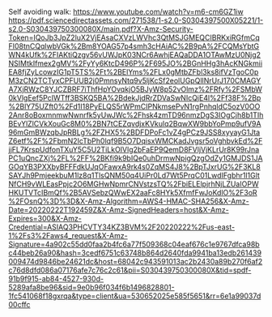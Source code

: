 Self avoiding walk:
https://www.youtube.com/watch?v=m6-cm6GZ1iw
https://pdf.sciencedirectassets.com/271538/1-s2.0-S0304397500X05221/1-s2.0-S030439750300080X/main.pdf?X-Amz-Security-Token=IQoJb3JpZ2luX2VjEAsaCXVzLWVhc3QtMSJGMEQCIBRKxiRGfmCqFI08tnCQqlwbVGk%2Bm8YOAG57p4smh3cHAiAC%2B9pA%2FCQMsYbtGWN4kUfk%2FIAKtiQzgv56vUWJpK03NCr6AwhjEAQaDDA1OTAwMzU0Njg2NSIMtkIfmex2gMV%2FyYy6KtcD496P%2F695JO%2BGnHHg3hAcKNGkmiiEA8fjZyLcowzIG1pT5TS%2Ft%2BElYms%2FLx0gMtbZFbl3ks8ifVzTgoC0pM3zCN2TCTyxCPFUUB2j0PmnsyNtq9v5ljKcSf2eolUGpQlINrUrJ170CMAGYA7XjRWzC8YJCZBRF7iThfHpYOvqkjO5BJyW8p52vOlmz%2FRfy%2FSMbW0kVlgEef5PcIWTff3BSKQ5BA%2BdekJjdRrZDVaSwNIcQjE4l%2Ff38F%2Bp%2BlY75UZft0%2Fd1I18PyELQS5rWPmCIPNkmsePvN1rgPnhqldC5ozV0OO2Anr8oBoxmnmwNwnrfk5yUwJWc%2Fhsk4zmTD96nmzDgS3IOgCjh8b1TIhBEvYlZlCVkXouGc8M0%2BN7tCEZqvdjxKVkulq2BqwXW9bbYoPmp9ufV9A96mGmBWzqbJpRBLg%2FZHX5%2BDFDPoFc1vZ4gPCz9JSS8xyyayG1JtaZ6etf%2F%2FbmN2IcTbPh0lqf9B5O7DqisxWMCKadJvgsr5oVghbvkEd%2FjjFL7KrspUdfonTXuY5C5U2TiLkOIVlg2bFaEP9QemD8FVljVjKLrUr8K99rJnaPC1uQncZXj%2FL%2FF%2BKfi9k9bIQe0uhDrmwNpigQzgOdZy1GMJDS1JAGOqYB3PXXbyBFFFdkUJqOFawxA9rk4s0ZqMS4J8%2BpTJxrUG%2F3KL8SAYJh9PmjeekbuM1lz8q1TlsQNM50q4UiPr0Ld7Wt5PrqC01LwdIFgbhr1l1GltNfCH9vWLEasPpjc2O6MGHwNpmrCNVstzsTQ%2FbiELElpjrhNjLZUaIOPWHKUTVTcIBmQf%2B5AVSebzQWwEX2aaFc8HYk5XfmfFwJoKdlO%2F3oR%2FOsnQ%3D%3D&X-Amz-Algorithm=AWS4-HMAC-SHA256&X-Amz-Date=20220222T192459Z&X-Amz-SignedHeaders=host&X-Amz-Expires=300&X-Amz-Credential=ASIAQ3PHCVTY34KZ3BVM%2F20220222%2Fus-east-1%2Fs3%2Faws4_request&X-Amz-Signature=4a902c55dd0faa2b4fc6a77f509368c04eaf676c1e9767dfca98bc44beb26a90&hash=3cedf6751c63748b864d2640fda9941ba13edb261439009474d9846be24621dc&host=68042c943591013ac2b2430a89b270f6af2c76d8dfd086a07176afe7c76c2c61&pii=S030439750300080X&tid=spdf-91b9f915-ab84-4527-930d-5289afa8be96&sid=9e0b96f034f6b1496828801-1fc541068f18gxrqa&type=client&ua=530652025e585f5651&rr=6e1a99037d00cffc